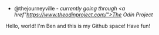 - @thejourneyville - 
<i>currently going through <a href"https://www.theodinproject.com/">The Odin Project</a></i>

Hello, world! I'm Ben and this is my Github space! Have fun!

<!---
thejourneyville/thejourneyville is a ✨ special ✨ repository because its `README.md` (this file) appears on your GitHub profile.
You can click the Preview link to take a look at your changes.
--->
